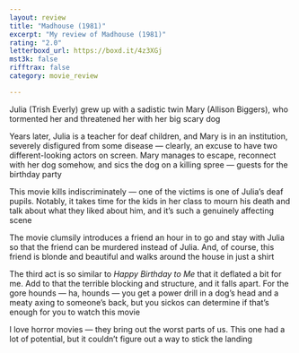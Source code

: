 ```yaml
---
layout: review
title: "Madhouse (1981)"
excerpt: "My review of Madhouse (1981)"
rating: "2.0"
letterboxd_url: https://boxd.it/4z3XGj
mst3k: false
rifftrax: false
category: movie_review

---
```


Julia (Trish Everly) grew up with a sadistic twin Mary (Allison Biggers), who tormented her and threatened her with her big scary dog

Years later, Julia is a teacher for deaf children, and Mary is in an institution, severely disfigured from some disease — clearly, an excuse to have two different-looking actors on screen. Mary manages to escape, reconnect with her dog somehow, and sics the dog on a killing spree — guests for the birthday party

This movie kills indiscriminately — one of the victims is one of Julia’s deaf pupils. Notably, it takes time for the kids in her class to mourn his death and talk about what they liked about him, and it’s such a genuinely affecting scene

The movie clumsily introduces a friend an hour in to go and stay with Julia so that the friend can be murdered instead of Julia. And, of course, this friend is blonde and beautiful and walks around the house in just a shirt

The third act is so similar to <i>Happy Birthday to Me</i> that it deflated a bit for me. Add to that the terrible blocking and structure, and it falls apart. For the gore hounds — ha, hounds — you get a power drill in a dog’s head and a meaty axing to someone’s back, but you sickos can determine if that’s enough for you to watch this movie

I love horror movies — they bring out the worst parts of us. This one had a lot of potential, but it couldn’t figure out a way to stick the landing
